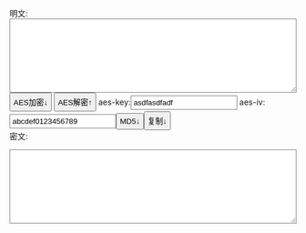 <style>
textarea{
padding:4px;
width:100%;
height:130px;
}
input{
padding:4px;
width:auto;
}
textarea,input{
border:1px solid gray;
}
button{
padding:5px;
}
</style>

明文:<textarea spellcheck='false' id='input'>
</textarea>
<button id='enc'>AES加密↓</button> <button id='dec'>AES解密↑</button> aes-key:<input value='asdfasdfadf' id='key'/> aes-iv:<input value='abcdef0123456789' id='iv'/><button id='md5'>MD5↓</button><button id='copy'>复制↓</button>
<br>密文:
<textarea  spellcheck='false' id='output'>
</textarea>

<script nocache='true'src='test_aes.js' ></script>
